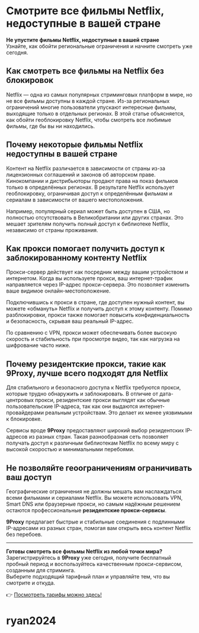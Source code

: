 # Смотрите все фильмы Netflix, недоступные в вашей стране

**Не упустите фильмы Netflix, недоступные в вашей стране**  
Узнайте, как обойти региональные ограничения и начните смотреть уже сегодня.

## Как смотреть все фильмы на Netflix без блокировок

Netflix — одна из самых популярных стриминговых платформ в мире, но не все фильмы доступны в каждой стране. Из-за региональных ограничений многие пользователи упускают интересные фильмы, выходящие только в отдельных регионах. В этой статье объясняется, как обойти геоблокировку Netflix, чтобы смотреть все любимые фильмы, где бы вы ни находились.

## Почему некоторые фильмы Netflix недоступны в вашей стране

Контент на Netflix различается в зависимости от страны из-за лицензионных соглашений и законов об авторском праве. Кинокомпании и дистрибьюторы продают права на показ фильмов только в определённых регионах. В результате Netflix использует геоблокировку, ограничивая доступ к определённым фильмам и сериалам в зависимости от вашего местоположения.

Например, популярный сериал может быть доступен в США, но полностью отсутствовать в Великобритании или других странах. Это мешает зрителям получить полный доступ к библиотеке Netflix, независимо от страны проживания.

## Как прокси помогает получить доступ к заблокированному контенту Netflix

Прокси-сервер действует как посредник между вашим устройством и интернетом. Когда вы используете прокси, ваш интернет-трафик направляется через IP-адрес прокси-сервера. Это позволяет изменить ваше видимое онлайн-местоположение.

Подключившись к прокси в стране, где доступен нужный контент, вы можете «обмануть» Netflix и получить доступ к этому контенту. Помимо разблокировки, прокси также помогает повысить конфиденциальность и безопасность, скрывая ваш реальный IP-адрес.

По сравнению с VPN, прокси может обеспечивать более высокую скорость и стабильность при просмотре видео, так как нагрузка на шифрование часто ниже.

## Почему резидентские прокси, такие как 9Proxy, лучше всего подходят для Netflix

Для стабильного и безопасного доступа к Netflix требуются прокси, которые трудно обнаружить и заблокировать. В отличие от дата-центровых прокси, резидентские прокси выглядят как обычные пользовательские IP-адреса, так как они выдаются интернет-провайдерами реальным устройствам. Это делает их менее уязвимыми к блокировке.

Сервисы вроде **9Proxy** предоставляют широкий выбор резидентских IP-адресов из разных стран. Такая разнообразная сеть позволяет получать доступ к различным библиотекам Netflix по всему миру с высокой скоростью и минимальными перебоями.

## Не позволяйте геоограничениям ограничивать ваш доступ

Географические ограничения не должны мешать вам наслаждаться всеми фильмами и сериалами Netflix. Вы можете использовать VPN, Smart DNS или браузерные прокси, но самым надёжным решением остаются профессиональные **резидентские прокси-сервисы**.

**9Proxy** предлагает быстрые и стабильные соединения с подлинными IP-адресами из разных стран, помогая вам открыть весь контент Netflix без перебоев.

---

**Готовы смотреть все фильмы Netflix из любой точки мира?**  
Зарегистрируйтесь в **9Proxy** уже сегодня, получите бесплатный пробный период и воспользуйтесь качественным прокси-сервисом, созданным для стриминга.  
Выберите подходящий тарифный план и управляйте тем, что вы смотрите и откуда.

👉 [Посмотреть тарифы можно здесь!](https://cs19.pikabu.ru/s/2025/06/05/16/ogkn53tl_lg.png)
# ryan2024
